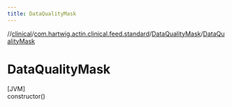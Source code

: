 ```yaml
---
title: DataQualityMask
---
```

//[clinical](../../../index.html)/[com.hartwig.actin.clinical.feed.standard](../index.html)/[DataQualityMask](index.html)/[DataQualityMask](-data-quality-mask.html)



# DataQualityMask



[JVM]\
constructor()




